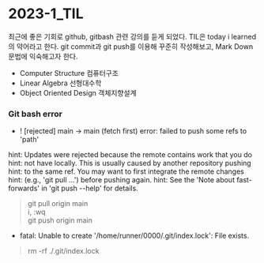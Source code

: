 # 2023-1_TIL

최근에 좋은 기회로 github, gitbash 관련 강의를 듣게 되었다. TIL은 today i learned의 약어라고 한다. git commit과 git push를 이용해 꾸준히 작성해보고, Mark Down 문법에 익숙해고자 한다. 

* Computer Structure 컴퓨터구조
* Linear Algebra 선형대수학
* Object Oriented Design 객체지향설계

### Git bash error
+  ! [rejected]        main -> main (fetch first)
error: failed to push some refs to 'path'

hint: Updates were rejected because the remote contains work that you do
hint: not have locally. This is usually caused by another repository pushing
hint: to the same ref. You may want to first integrate the remote changes
hint: (e.g., 'git pull ...') before pushing again.
hint: See the 'Note about fast-forwards' in 'git push --help' for details.
> git pull origin main  
> i, :wq  
> git push origin main


+ fatal: Unable to create '/home/runner/0000/.git/index.lock': File exists.

> rm -rf ./.git/index.lock